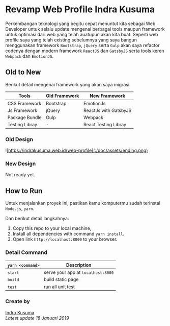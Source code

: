 # Revamp Web Profile Indra Kusuma

Perkembangan teknologi yang begitu cepat menuntut kita sebagai Web Developer untuk selalu update mengenai berbagai tools maupun framework untuk optimasi dari web yang telah auatupun akan kita buat. Seperti web profile saya yang telah existing sebelumnya yang saya bangun menggunakan framework `Bootstrap`, `jQuery` serta `Gulp` akan saya refactor codenya dengan modern framework `ReactJS` dan `GatsbyJS` serta tools keren `Webpack` dan `EmotionJS`.

## Old to New

Berikut detail mengenai framework yang akan saya migrasi.

| Tools | Old Framework    | New Framework |
|-------|------------------|---------------|
| CSS Framework | Bootstrap | EmotionJs     |
| Js Framework | jQuery | ReactJs with GatsbyJS |
| Package Bundle | Gulp  | Webpack |
| Testing Libray | -  | React Testing Libray |

### Old Design

![https://indrakusuma.web.id/web-profile](./doc/assets/ending.png)

### New Design

Not ready yet.

## How to Run

Untuk menjalankan proyek ini, pastikan kamu komputermu sudah terinstal `Node.js`, `yarn`.

Dan berikut detail langkahnya:

1. Copy this repo to your local machine,
2. Install all dependencies with command `yarn install`.
3. Open link `http://localhost:8000` to your browser.

### Detail Command

| `yarn <command>` | Description |
------------------ | -------------
| `start` | serve your app at `localhost:8000` |
| `build` | build static page |
| `test` | run all unit test | 

### Create by

[Indra Kusuma](https://indrakusuma.web.id) <br/>
*Latest update 18 Januari 2019*